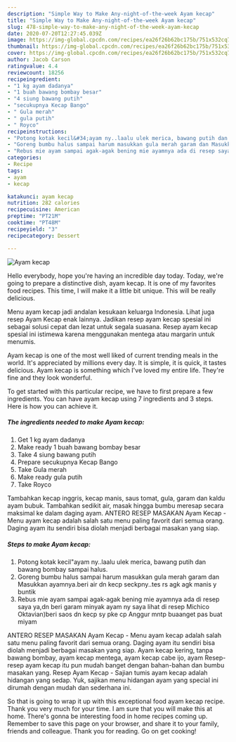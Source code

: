 ```yaml
---
description: "Simple Way to Make Any-night-of-the-week Ayam kecap"
title: "Simple Way to Make Any-night-of-the-week Ayam kecap"
slug: 478-simple-way-to-make-any-night-of-the-week-ayam-kecap
date: 2020-07-20T12:27:45.039Z
image: https://img-global.cpcdn.com/recipes/ea26f26b62bc175b/751x532cq70/ayam-kecap-foto-resep-utama.jpg
thumbnail: https://img-global.cpcdn.com/recipes/ea26f26b62bc175b/751x532cq70/ayam-kecap-foto-resep-utama.jpg
cover: https://img-global.cpcdn.com/recipes/ea26f26b62bc175b/751x532cq70/ayam-kecap-foto-resep-utama.jpg
author: Jacob Carson
ratingvalue: 4.4
reviewcount: 18256
recipeingredient:
- "1 kg ayam dadanya"
- "1 buah bawang bombay besar"
- "4 siung bawang putih"
- "secukupnya Kecap Bango"
- " Gula merah"
- " gula putih"
- " Royco"
recipeinstructions:
- "Potong kotak kecil&#34;ayam ny..laalu ulek merica, bawang putih dan bawang bombay sampai halus."
- "Goreng bumbu halus sampai harum masukkan gula merah garam dan Masukkan ayamnya.beri air dn kecp seckpny..tes rs agk agk manis y buntik"
- "Rebus mie ayam sampai agak-agak bening mie ayamnya ada di resep saya ya,dn beri garam minyak ayam ny saya lihat di resep Michico Oktavian)beri saos dn kecp sy pke cp Anggur mntp buaanget pas buat miyam"
categories:
- Recipe
tags:
- ayam
- kecap

katakunci: ayam kecap 
nutrition: 282 calories
recipecuisine: American
preptime: "PT21M"
cooktime: "PT48M"
recipeyield: "3"
recipecategory: Dessert

---
```



![Ayam kecap](https://img-global.cpcdn.com/recipes/ea26f26b62bc175b/751x532cq70/ayam-kecap-foto-resep-utama.jpg)

Hello everybody, hope you're having an incredible day today. Today, we're going to prepare a distinctive dish, ayam kecap. It is one of my favorites food recipes. This time, I will make it a little bit unique. This will be really delicious.

Menu ayam kecap jadi andalan kesukaan keluarga Indonesia. Lihat juga resep Ayam Kecap enak lainnya. Jadikan resep ayam kecap spesial ini sebagai solusi cepat dan lezat untuk segala suasana. Resep ayam kecap spesial ini istimewa karena menggunakan mentega atau margarin untuk menumis.

Ayam kecap is one of the most well liked of current trending meals in the world. It's appreciated by millions every day. It is simple, it is quick, it tastes delicious. Ayam kecap is something which I've loved my entire life. They're fine and they look wonderful.


To get started with this particular recipe, we have to first prepare a few ingredients. You can have ayam kecap using 7 ingredients and 3 steps. Here is how you can achieve it.

<!--inarticleads1-->

##### The ingredients needed to make Ayam kecap:

1. Get 1 kg ayam dadanya
1. Make ready 1 buah bawang bombay besar
1. Take 4 siung bawang putih
1. Prepare secukupnya Kecap Bango
1. Take  Gula merah
1. Make ready  gula putih
1. Take  Royco


Tambahkan kecap inggris, kecap manis, saus tomat, gula, garam dan kaldu ayam bubuk. Tambahkan sedikit air, masak hingga bumbu meresap secara maksimal ke dalam daging ayam. ANTERO RESEP MASAKAN Ayam Kecap - Menu ayam kecap adalah salah satu menu paling favorit dari semua orang. Daging ayam itu sendiri bisa diolah menjadi berbagai masakan yang siap. 

<!--inarticleads2-->

##### Steps to make Ayam kecap:

1. Potong kotak kecil&#34;ayam ny..laalu ulek merica, bawang putih dan bawang bombay sampai halus.
1. Goreng bumbu halus sampai harum masukkan gula merah garam dan Masukkan ayamnya.beri air dn kecp seckpny..tes rs agk agk manis y buntik
1. Rebus mie ayam sampai agak-agak bening mie ayamnya ada di resep saya ya,dn beri garam minyak ayam ny saya lihat di resep Michico Oktavian)beri saos dn kecp sy pke cp Anggur mntp buaanget pas buat miyam


ANTERO RESEP MASAKAN Ayam Kecap - Menu ayam kecap adalah salah satu menu paling favorit dari semua orang. Daging ayam itu sendiri bisa diolah menjadi berbagai masakan yang siap. Ayam kecap kering, tanpa bawang bombay, ayam kecap mentega, ayam kecap cabe ijo, ayam Resep-resep ayam kecap itu pun mudah banget dengan bahan-bahan dan bumbu masakan yang. Resep Ayam Kecap - Sajian tumis ayam kecap adalah hidangan yang sedap. Yuk, sajikan menu hidangan ayam yang special ini dirumah dengan mudah dan sederhana ini. 

So that is going to wrap it up with this exceptional food ayam kecap recipe. Thank you very much for your time. I am sure that you will make this at home. There's gonna be interesting food in home recipes coming up. Remember to save this page on your browser, and share it to your family, friends and colleague. Thank you for reading. Go on get cooking!
